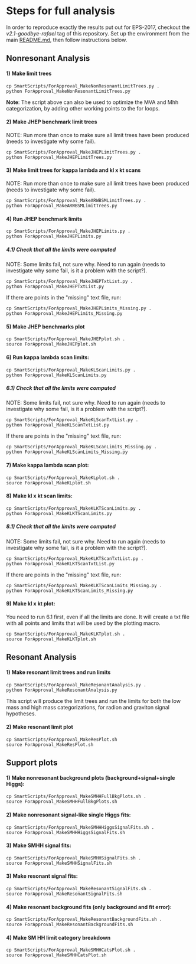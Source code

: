 # Steps for full analysis

In order to reproduce exactly the results put out for EPS-2017, checkout the *v2.1-goodbye-rafael* tag of this repository.
Set up the environment from the main [README.md](README.md), then follow instructions below.

## Nonresonant Analysis

#### 1) Make limit trees   

```
cp SmartScripts/ForApproval_MakeNonResonantLimitTrees.py .
python ForApproval_MakeNonResonantLimitTrees.py
```

**Note**: The script above can also be used to optimize the MVA and Mhh categorization, by adding other working points to the for loops.

#### 2) Make JHEP benchmark limit trees   
NOTE: Run more than once to make sure all limit trees have been produced (needs to investigate why some fail).   

```
cp SmartScripts/ForApproval_MakeJHEPLimitTrees.py .
python ForApproval_MakeJHEPLimitTrees.py
```

#### 3) Make limit trees for kappa lambda and kl x kt scans   

NOTE: Run more than once to make sure all limit trees have been produced (needs to investigate why some fail).   

```
cp SmartScripts/ForApproval_MakeARWBSMLimitTrees.py .
python ForApproval_MakeARWBSMLimitTrees.py
```

#### 4) Run JHEP benchmark limits
```
cp SmartScripts/ForApproval_MakeJHEPLimits.py .
python ForApproval_MakeJHEPLimits.py
```
##### 4.1) Check that all the limits were computed   

NOTE: Some limits fail, not sure why. Need to run again (needs to investigate why some fail, is it a problem with the script?).

```
cp SmartScripts/ForApproval_MakeJHEPTxtList.py .
python ForApproval_MakeJHEPTxtList.py
```

If there are points in the "missing" text file, run:   

```
cp SmartScripts/ForApproval_MakeJHEPLimits_Missing.py .
python ForApproval_MakeJHEPLimits_Missing.py
```

#### 5) Make JHEP benchmarks plot

```
cp SmartScripts/ForApproval_MakeJHEPplot.sh .
source ForApproval_MakeJHEPplot.sh
```

#### 6) Run kappa lambda scan limits:

```
cp SmartScripts/ForApproval_MakeKLScanLimits.py .
python ForApproval_MakeKLScanLimits.py
```

##### 6.1) Check that all the limits were computed

NOTE: Some limits fail, not sure why. Need to run again (needs to investigate why some fail, is it a problem with the script?).

```
cp SmartScripts/ForApproval_MakeKLScanTxtList.py .
python ForApproval_MakeKLScanTxtList.py
```

If there are points in the "missing" text file, run:

```
cp SmartScripts/ForApproval_MakeKLScanLimits_Missing.py .
python ForApproval_MakeKLScanLimits_Missing.py
```

#### 7) Make kappa lambda scan plot:

```
cp SmartScripts/ForApproval_MakeKLplot.sh .
source ForApproval_MakeKLplot.sh
```

#### 8) Make kl x kt scan limits:

```
cp SmartScripts/ForApproval_MakeKLKTScanLimits.py .
python ForApproval_MakeKLKTScanLimits.py
```

##### 8.1) Check that all the limits were computed

NOTE: Some limits fail, not sure why. Need to run again (needs to investigate why some fail, is it a problem with the script?).

```
cp SmartScripts/ForApproval_MakeKLKTScanTxtList.py .
python ForApproval_MakeKLKTScanTxtList.py
``` 

If there are points in the "missing" text file, run:

```
cp SmartScripts/ForApproval_MakeKLKTScanLimits_Missing.py .
python ForApproval_MakeKLKTScanLimits_Missing.py
```

#### 9) Make kl x kt plot:

You need to run 6.1 first, even if all the limits are done. It will create a txt file with all points and limits that will be used by the plotting macro.

```
cp SmartScripts/ForApproval_MakeKLKTplot.sh .
source ForApproval_MakeKLKTplot.sh
```

## Resonant Analysis

#### 1) Make resonant limit trees and run limits

```
cp SmartScripts/ForApproval_MakeResonantAnalysis.py .
python ForApproval_MakeResonantAnalysis.py
```

This script will produce the limit trees and run the limits for both the low mass and high mass categorizations, for radion and graviton signal hypotheses. 

#### 2) Make resonant limit plot

```
cp SmartScripts/ForApproval_MakeResPlot.sh
source ForApproval_MakeResPlot.sh
```

## Support plots

#### 1) Make nonresonant background plots (background+signal+single Higgs):

```
cp SmartScripts/ForApproval_MakeSMHHFullBkgPlots.sh .
source ForApproval_MakeSMHHFullBkgPlots.sh
```

#### 2) Make nonresonant signal-like single Higgs fits:

```
cp SmartScripts/ForApproval_MakeSMHHHiggsSignalFits.sh .
source ForApproval_MakeSMHHHiggsSignalFits.sh
```

#### 3) Make SMHH signal fits:

```
cp SmartScripts/ForApproval_MakeSMHHSignalFits.sh .
source ForApproval_MakeSMHHSignalFits.sh
```

#### 3) Make resonant signal fits:

```
cp SmartScripts/ForApproval_MakeResonantSignalFits.sh .
source ForApproval_MakeResonantSignalFits.sh
```

#### 4) Make resonant background fits (only background and fit error):

```
cp SmartScripts/ForApproval_MakeResonantBackgroundFits.sh .
source ForApproval_MakeResonantBackgroundFits.sh
```

#### 4) Make SM HH limit category breakdown

```
cp SmartScripts/ForApproval_MakeSMHHCatsPlot.sh .
source ForApproval_MakeSMHHCatsPlot.sh
```
